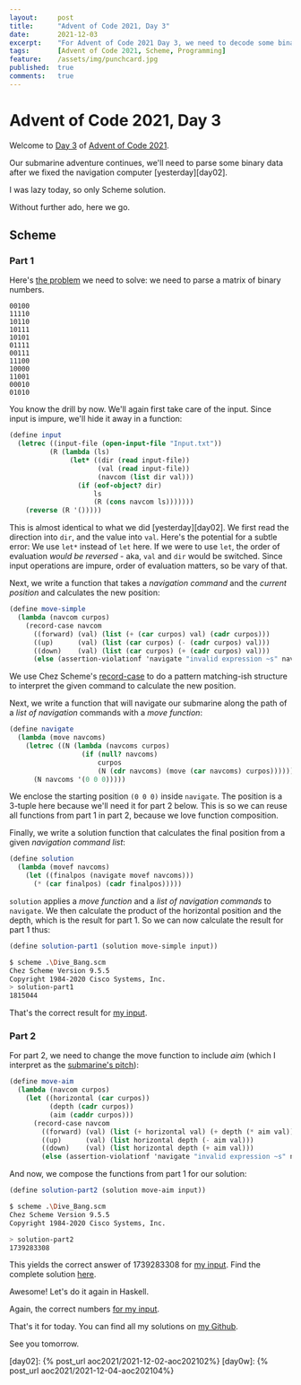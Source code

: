```yaml
---
layout:     post
title:      "Advent of Code 2021, Day 3"
date:       2021-12-03
excerpt:    "For Advent of Code 2021 Day 3, we need to decode some binary data"
tags:       [Advent of Code 2021, Scheme, Programming]
feature:    /assets/img/punchcard.jpg
published:  true
comments:   true
---
```

# Advent of Code 2021, Day 3

Welcome to [Day 3][aoc03] of [Advent of Code 2021][aoc].

Our submarine adventure continues, we'll need to parse some binary data after we fixed the navigation computer [yesterday][day02].

I was lazy today, so only Scheme solution.

Without further ado, here we go.

## Scheme

### Part 1

Here's [the problem][aoc03] we need to solve: we need to parse a matrix of binary numbers.

```
00100
11110
10110
10111
10101
01111
00111
11100
10000
11001
00010
01010
```

You know the drill by now. We'll again first take care of the input. Since input is impure, we'll hide it away in a function:

```scheme
(define input
  (letrec ((input-file (open-input-file "Input.txt"))
          (R (lambda (ls)
               (let* ((dir (read input-file))
                      (val (read input-file))
                      (navcom (list dir val)))
                 (if (eof-object? dir)
                     ls
                     (R (cons navcom ls)))))))
    (reverse (R '()))))
```

This is almost identical to what we did [yesterday][day02]. We first read the direction into `dir`, and the value into `val`. Here's the potential for a subtle error: We use `let*` instead of `let` here. If we were to use `let`, the order of evaluation *would be reversed* - aka, `val` and `dir` would be switched. Since input operations are impure, order of evaluation matters, so be vary of that.

Next, we write a function that takes a *navigation command* and the *current position* and calculates the new position:

```scheme
(define move-simple
  (lambda (navcom curpos)
    (record-case navcom
      ((forward) (val) (list (+ (car curpos) val) (cadr curpos)))
      ((up)      (val) (list (car curpos) (- (cadr curpos) val)))
      ((down)    (val) (list (car curpos) (+ (cadr curpos) val)))
      (else (assertion-violationf 'navigate "invalid expression ~s" navcom)))))
```

We use Chez Scheme's [record-case](https://cisco.github.io/ChezScheme/csug9.5/control.html#./control:h0) to do a pattern matching-ish structure to interpret the given command to calculate the new position.

Next, we write a function that will navigate our submarine along the path of a *list of navigation* commands with a *move function*:

```scheme
(define navigate
  (lambda (move navcoms)
    (letrec ((N (lambda (navcoms curpos)
                  (if (null? navcoms)
                      curpos
                      (N (cdr navcoms) (move (car navcoms) curpos))))))
      (N navcoms '(0 0 0)))))
```

We enclose the starting position `(0 0 0)` inside `navigate`. The position is a 3-tuple here because we'll need it for part 2 below. This is so we can reuse all functions from part 1 in part 2, because we love function composition.

Finally, we write a solution function that calculates the final position from a given *navigation command list*:

```scheme
(define solution
  (lambda (movef navcoms)
    (let ((finalpos (navigate movef navcoms)))
      (* (car finalpos) (cadr finalpos)))))
```

`solution` applies a *move function* and a *list of navigation commands* to `navigate`. We then calculate the product of the horizontal position and the depth, which is the result for part 1. So we can now calculate the result for part 1 thus:

```scheme
(define solution-part1 (solution move-simple input))
```

```bash
$ scheme .\Dive_Bang.scm
Chez Scheme Version 9.5.5
Copyright 1984-2020 Cisco Systems, Inc.
> solution-part1
1815044
```

That's the correct result for [my input][input].

### Part 2

For part 2, we need to change the move function to include *aim* (which I interpret as the [submarine's pitch](https://www.researchgate.net/figure/The-six-degree-of-freedom-model-of-submarine_fig1_274622739)):

```scheme
(define move-aim
  (lambda (navcom curpos)
    (let ((horizontal (car curpos))
          (depth (cadr curpos))
          (aim (caddr curpos)))
      (record-case navcom
        ((forward) (val) (list (+ horizontal val) (+ depth (* aim val)) aim))
        ((up)      (val) (list horizontal depth (- aim val)))
        ((down)    (val) (list horizontal depth (+ aim val)))
        (else (assertion-violationf 'navigate "invalid expression ~s" navcom))))))
```

And now, we compose the functions from part 1 for our solution:

```scheme
(define solution-part2 (solution move-aim input))
```

```bash
$ scheme .\Dive_Bang.scm
Chez Scheme Version 9.5.5
Copyright 1984-2020 Cisco Systems, Inc.

> solution-part2
1739283308
```

This yields the correct answer of 1739283308 for [my input][input]. Find the complete solution [here][scms].

Awesome! Let's do it again in Haskell.

Again, the correct numbers [for my input][input].

That's it for today. You can find all my solutions on [my Github][gh].

See you tomorrow.


[aoc]: https://adventofcode.com/2021
[aoc01]: https://adventofcode.com/2021/day/1
[aoc02]: https://adventofcode.com/2021/day/2
[aoc03]: https://adventofcode.com/2021/day/3
[hask]: https://wiki.haskell.org/Haskell
[scm]: https://en.wikipedia.org/wiki/Scheme_(programming_language)
[chez]: https://cisco.github.io/ChezScheme/
[ghc]: https://www.haskell.org/ghc/
[gh]: https://github.com/georgjz/advent-of-code-2021
[input]: https://github.com/georgjz/advent-of-code-2021/blob/main/Day_03_Giant_Squid/Input.txt
[comp]: https://en.wikipedia.org/wiki/Function_composition_(computer_science)
[pure]: https://en.wikipedia.org/wiki/Pure_function
[scms]: https://github.com/georgjz/advent-of-code-2021/blob/main/Day_03_Giant_Squid/Giant_Squid.scm
[megaparsec]: https://hackage.haskell.org/package/megaparsec
[day02]: {% post_url aoc2021/2021-12-02-aoc202102%}
[day0w]: {% post_url aoc2021/2021-12-04-aoc202104%}